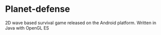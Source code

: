 # Planet-defense
2D wave based survival game released on the Android platform. Written in Java with OpenGL ES
